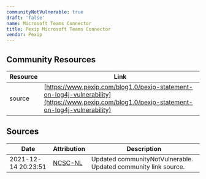 ```yaml
---
communityNotVulnerable: true
draft: 'false'
name: Microsoft Teams Connector
title: Pexip Microsoft Teams Connector
vendor: Pexip
---
```



## Community Resources
| Resource | Link |
| --- | --- |
| source | [https://www.pexip.com/blog1.0/pexip-statement-on-log4j-vulnerability](https://www.pexip.com/blog1.0/pexip-statement-on-log4j-vulnerability) |


## Sources
| Date | Attribution | Description |
| --- | --- | --- |
| 2021-12-14 20:23:51 | [NCSC-NL](https://github.com/NCSC-NL/log4shell/blob/main/software/README.md) | Updated communityNotVulnerable. Updated community link source.  |
